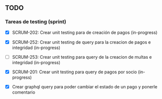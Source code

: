 ## TODO

### Tareas de testing (sprint)

- [X] SCRUM-202: Crear unit testing para de creación de pagos (in-progress)
- [X] SCRUM-252: Crear unit testing de query para la creacion de pagos e integridad (in-progress)
- [ ] SCRUM-253: Crear unit testing para query de la creacion de multas e integridad (in-progress)
- [X] SCRUM-201: Crear unit testing para query de pagos por socio (in-progress)


 -[X] Crear graphql query para poder cambiar el estado de un pago y ponerle comentario
